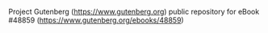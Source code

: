 Project Gutenberg (https://www.gutenberg.org) public repository for eBook #48859 (https://www.gutenberg.org/ebooks/48859)
